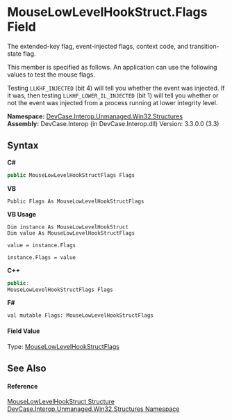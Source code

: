 # MouseLowLevelHookStruct.Flags Field
 

The extended-key flag, event-injected flags, context code, and transition-state flag. 

 This member is specified as follows. An application can use the following values to test the mouse flags. 

 Testing `LLKHF_INJECTED` (bit 4) will tell you whether the event was injected. If it was, then testing `LLKHF_LOWER_IL_INJECTED` (bit 1) will tell you whether or not the event was injected from a process running at lower integrity level.

**Namespace:**&nbsp;<a href="N_DevCase_Interop_Unmanaged_Win32_Structures">DevCase.Interop.Unmanaged.Win32.Structures</a><br />**Assembly:**&nbsp;DevCase.Interop (in DevCase.Interop.dll) Version: 3.3.0.0 (3.3)

## Syntax

**C#**<br />
``` C#
public MouseLowLevelHookStructFlags Flags
```

**VB**<br />
``` VB
Public Flags As MouseLowLevelHookStructFlags
```

**VB Usage**<br />
``` VB Usage
Dim instance As MouseLowLevelHookStruct
Dim value As MouseLowLevelHookStructFlags

value = instance.Flags

instance.Flags = value
```

**C++**<br />
``` C++
public:
MouseLowLevelHookStructFlags Flags
```

**F#**<br />
``` F#
val mutable Flags: MouseLowLevelHookStructFlags
```


#### Field Value
Type: <a href="T_DevCase_Interop_Unmanaged_Win32_Enums_MouseLowLevelHookStructFlags">MouseLowLevelHookStructFlags</a>

## See Also


#### Reference
<a href="T_DevCase_Interop_Unmanaged_Win32_Structures_MouseLowLevelHookStruct">MouseLowLevelHookStruct Structure</a><br /><a href="N_DevCase_Interop_Unmanaged_Win32_Structures">DevCase.Interop.Unmanaged.Win32.Structures Namespace</a><br />